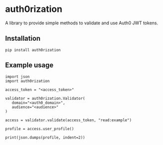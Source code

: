 # auth0rization

A library to provide simple methods to validate and use Auth0 JWT tokens.


## Installation
```
pip install auth0rization
```

## Example usage
```
import json
import auth0rization

access_token = "<access_token>"

validator = auth0rization.Validator(
   domain="<auth0_domain>",
   audience="<audience>"
)

access = validator.validate(access_token, "read:example")

profile = access.user_profile()

print(json.dumps(profile, indent=2))
```